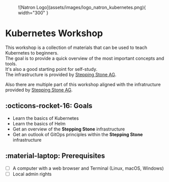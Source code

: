 <figure markdown>
  ![Natron Logo](assets/images/logo_natron_kubernetes.png){ width="300" }
</figure>

# Kubernetes Workshop
This workshop is a collection of materials that can be used to teach Kubernetes to beginners.  
The goal is to provide a quick overview of the most important concepts and tools.  
It's also a good starting point for self-study.  
The infrastructure is provided by [Stepping Stone AG](https://www.stepping-stone.ch/).

Also there are multiple part of this workshop aligned with the infratructure provided by [Stepping Stone AG](https://www.stepping-stone.ch/).

## :octicons-rocket-16: Goals

- Learn the basics of Kubernetes
- Learn the basics of Helm
- Get an overview of the **Stepping Stone** infrastructure
- Get an outlook of GitOps principles within the **Stepping Stone** infrastructure

## :material-laptop: Prerequisites

- [ ] A computer with a web browser and Terminal (Linux, macOS, Windows)
- [ ] Local admin rights
